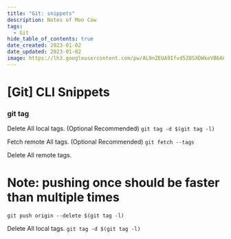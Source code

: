 ```yaml
---
title: "Git: snippets"
description: Notes of Moo Cow
tags:
  - Git
hide_table_of_contents: true
date_created: 2023-01-02
date_updated: 2023-01-02
image: https://lh3.googleusercontent.com/pw/AL9nZEUA9Ifvd5Z8SXDWkeVB6AC4MPGwnXaL6kBXNPoXwOQQ2jOcZ1Jw_0p8TKK8C3ZX0e67_FOY15eDrm7aaXSQJcKtoUzC80SAQEHsaBy6qS2AqNNs5VUFNXBKm439y_1wkvmDl-PnL8ReojnIumNlEvOXBg=w800-no?authuser=0
---
```


[Git] CLI Snippets
==================

### git tag ###

Delete All local tags. (Optional Recommended)
`git tag -d $(git tag -l)`

Fetch remote All tags. (Optional Recommended)
`git fetch --tags`

Delete All remote tags.
# Note: pushing once should be faster than multiple times
`git push origin --delete $(git tag -l) `

Delete All local tags.
`git tag -d $(git tag -l)`

